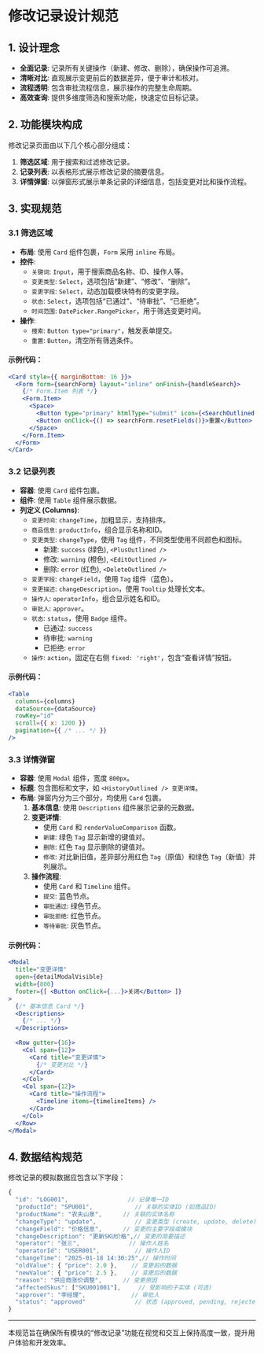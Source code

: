 # 修改记录设计规范


## 1. 设计理念

- **全面记录**: 记录所有关键操作（新建、修改、删除），确保操作可追溯。
- **清晰对比**: 直观展示变更前后的数据差异，便于审计和核对。
- **流程透明**: 包含审批流程信息，展示操作的完整生命周期。
- **高效查询**: 提供多维度筛选和搜索功能，快速定位目标记录。

## 2. 功能模块构成

修改记录页面由以下几个核心部分组成：

1.  **筛选区域**: 用于搜索和过滤修改记录。
2.  **记录列表**: 以表格形式展示修改记录的摘要信息。
3.  **详情弹窗**: 以弹窗形式展示单条记录的详细信息，包括变更对比和操作流程。

## 3. 实现规范

### 3.1 筛选区域

- **布局**: 使用 `Card` 组件包裹，`Form` 采用 `inline` 布局。
- **控件**:
  - `关键词`: `Input`，用于搜索商品名称、ID、操作人等。
  - `变更类型`: `Select`，选项包括“新建”、“修改”、“删除”。
  - `变更字段`: `Select`，动态加载模块特有的变更字段。
  - `状态`: `Select`，选项包括“已通过”、“待审批”、“已拒绝”。
  - `时间范围`: `DatePicker.RangePicker`，用于筛选变更时间。
- **操作**:
  - `搜索`: `Button type="primary"`，触发表单提交。
  - `重置`: `Button`，清空所有筛选条件。

#### 示例代码：
```jsx
<Card style={{ marginBottom: 16 }}>
  <Form form={searchForm} layout="inline" onFinish={handleSearch}>
    {/* Form.Item 列表 */}
    <Form.Item>
      <Space>
        <Button type="primary" htmlType="submit" icon={<SearchOutlined />}>搜索</Button>
        <Button onClick={() => searchForm.resetFields()}>重置</Button>
      </Space>
    </Form.Item>
  </Form>
</Card>
```

### 3.2 记录列表

- **容器**: 使用 `Card` 组件包裹。
- **组件**: 使用 `Table` 组件展示数据。
- **列定义 (Columns)**:
  - `变更时间`: `changeTime`，加粗显示，支持排序。
  - `商品信息`: `productInfo`，组合显示名称和ID。
  - `变更类型`: `changeType`，使用 `Tag` 组件，不同类型使用不同颜色和图标。
    - 新建: `success` (绿色), `<PlusOutlined />`
    - 修改: `warning` (橙色), `<EditOutlined />`
    - 删除: `error` (红色), `<DeleteOutlined />`
  - `变更字段`: `changeField`，使用 `Tag` 组件（蓝色）。
  - `变更描述`: `changeDescription`，使用 `Tooltip` 处理长文本。
  - `操作人`: `operatorInfo`，组合显示姓名和ID。
  - `审批人`: `approver`。
  - `状态`: `status`，使用 `Badge` 组件。
    - 已通过: `success`
    - 待审批: `warning`
    - 已拒绝: `error`
  - `操作`: `action`，固定在右侧 `fixed: 'right'`，包含“查看详情”按钮。

#### 示例代码：
```jsx
<Table
  columns={columns}
  dataSource={dataSource}
  rowKey="id"
  scroll={{ x: 1200 }}
  pagination={{ /* ... */ }}
/>
```

### 3.3 详情弹窗

- **容器**: 使用 `Modal` 组件，宽度 `800px`。
- **标题**: 包含图标和文字，如 `<HistoryOutlined /> 变更详情`。
- **布局**: 弹窗内分为三个部分，均使用 `Card` 包裹。
  1.  **基本信息**: 使用 `Descriptions` 组件展示记录的元数据。
  2.  **变更详情**:
      - 使用 `Card` 和 `renderValueComparison` 函数。
      - `新建`: 绿色 `Tag` 显示新增的键值对。
      - `删除`: 红色 `Tag` 显示删除的键值对。
      - `修改`: 对比新旧值，差异部分用红色 `Tag`（原值）和绿色 `Tag`（新值）并列展示。
  3.  **操作流程**:
      - 使用 `Card` 和 `Timeline` 组件。
      - `提交`: 蓝色节点。
      - `审批通过`: 绿色节点。
      - `审批拒绝`: 红色节点。
      - `等待审批`: 灰色节点。

#### 示例代码：
```jsx
<Modal
  title="变更详情"
  open={detailModalVisible}
  width={800}
  footer={[ <Button onClick={...}>关闭</Button> ]}
>
  {/* 基本信息 Card */}
  <Descriptions>
    {/* ... */}
  </Descriptions>
  
  <Row gutter={16}>
    <Col span={12}>
      <Card title="变更详情">
        {/* 变更对比 */}
      </Card>
    </Col>
    <Col span={12}>
      <Card title="操作流程">
        <Timeline items={timelineItems} />
      </Card>
    </Col>
  </Row>
</Modal>
```

## 4. 数据结构规范

修改记录的模拟数据应包含以下字段：

```javascript
{
  "id": "LOG001",                 // 记录唯一ID
  "productId": "SPU001",            // 关联的实体ID (如商品ID)
  "productName": "农夫山泉",      // 关联的实体名称
  "changeType": "update",           // 变更类型 (create, update, delete)
  "changeField": "价格信息",      // 变更的主要字段或模块
  "changeDescription": "更新SKU价格",// 变更的简要描述
  "operator": "张三",              // 操作人姓名
  "operatorId": "USER001",          // 操作人ID
  "changeTime": "2025-01-18 14:30:25",// 操作时间
  "oldValue": { "price": 2.0 },    // 变更前的数据
  "newValue": { "price": 2.5 },    // 变更后的数据
  "reason": "供应商涨价调整",      // 变更原因
  "affectedSkus": ["SKU001001"],     // 受影响的子实体 (可选)
  "approver": "李经理",             // 审批人
  "status": "approved"              // 状态 (approved, pending, rejected)
}
```
---
本规范旨在确保所有模块的“修改记录”功能在视觉和交互上保持高度一致，提升用户体验和开发效率。 